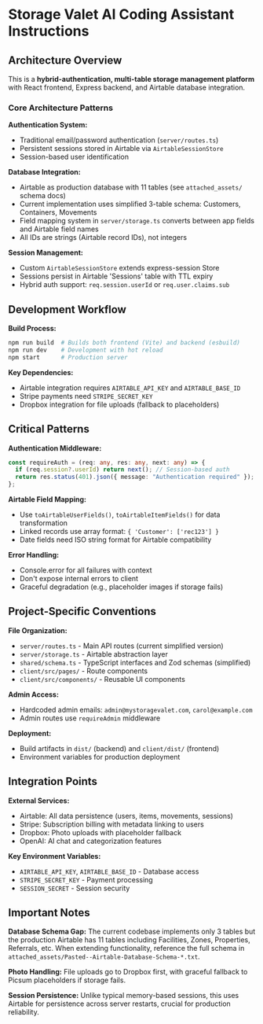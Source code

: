 # Storage Valet AI Coding Assistant Instructions

## Architecture Overview

This is a **hybrid-authentication, multi-table storage management platform** with React frontend, Express backend, and Airtable database integration.

### Core Architecture Patterns

**Authentication System:**

- Traditional email/password authentication (`server/routes.ts`)
- Persistent sessions stored in Airtable via `AirtableSessionStore`
- Session-based user identification

**Database Integration:**

- Airtable as production database with 11 tables (see `attached_assets/` schema docs)
- Current implementation uses simplified 3-table schema: Customers, Containers, Movements
- Field mapping system in `server/storage.ts` converts between app fields and Airtable field names
- All IDs are strings (Airtable record IDs), not integers

**Session Management:**

- Custom `AirtableSessionStore` extends express-session Store
- Sessions persist in Airtable 'Sessions' table with TTL expiry
- Hybrid auth support: `req.session.userId` or `req.user.claims.sub`

## Development Workflow

**Build Process:**

```bash
npm run build  # Builds both frontend (Vite) and backend (esbuild)
npm run dev    # Development with hot reload
npm start      # Production server
```

**Key Dependencies:**

- Airtable integration requires `AIRTABLE_API_KEY` and `AIRTABLE_BASE_ID`
- Stripe payments need `STRIPE_SECRET_KEY`
- Dropbox integration for file uploads (fallback to placeholders)

## Critical Patterns

**Authentication Middleware:**

```typescript
const requireAuth = (req: any, res: any, next: any) => {
  if (req.session?.userId) return next(); // Session-based auth
  return res.status(401).json({ message: "Authentication required" });
};
```

**Airtable Field Mapping:**

- Use `toAirtableUserFields()`, `toAirtableItemFields()` for data transformation
- Linked records use array format: `{ 'Customer': ['rec123'] }`
- Date fields need ISO string format for Airtable compatibility

**Error Handling:**

- Console.error for all failures with context
- Don't expose internal errors to client
- Graceful degradation (e.g., placeholder images if storage fails)

## Project-Specific Conventions

**File Organization:**

- `server/routes.ts` - Main API routes (current simplified version)
- `server/storage.ts` - Airtable abstraction layer
- `shared/schema.ts` - TypeScript interfaces and Zod schemas (simplified)
- `client/src/pages/` - Route components
- `client/src/components/` - Reusable UI components

**Admin Access:**

- Hardcoded admin emails: `admin@mystoragevalet.com`, `carol@example.com`
- Admin routes use `requireAdmin` middleware

**Deployment:**

- Build artifacts in `dist/` (backend) and `client/dist/` (frontend)
- Environment variables for production deployment

## Integration Points

**External Services:**

- Airtable: All data persistence (users, items, movements, sessions)
- Stripe: Subscription billing with metadata linking to users
- Dropbox: Photo uploads with placeholder fallback
- OpenAI: AI chat and categorization features

**Key Environment Variables:**

- `AIRTABLE_API_KEY`, `AIRTABLE_BASE_ID` - Database access
- `STRIPE_SECRET_KEY` - Payment processing
- `SESSION_SECRET` - Session security

## Important Notes

**Database Schema Gap:**
The current codebase implements only 3 tables but the production Airtable has 11 tables including Facilities, Zones, Properties, Referrals, etc. When extending functionality, reference the full schema in `attached_assets/Pasted--Airtable-Database-Schema-*.txt`.

**Photo Handling:**
File uploads go to Dropbox first, with graceful fallback to Picsum placeholders if storage fails.

**Session Persistence:**
Unlike typical memory-based sessions, this uses Airtable for persistence across server restarts, crucial for production reliability.
